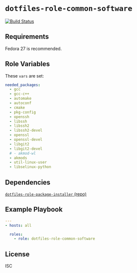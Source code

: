 # `dotfiles-role-common-software`

[![Build Status](https://travis-ci.org/thecjharries/dotfiles-role-common-software.svg?branch=master)](https://travis-ci.org/thecjharries/dotfiles-role-common-software)

## Requirements

Fedora 27 is recommended.

## Role Variables

These `vars` are set:

```yml
needed_packages:
  - gcc
  - gcc-c++
  - automake
  - autoconf
  - cmake
  - pkg-config
  - openssh
  - libssh
  - libssh2
  - libssh2-devel
  - openssl
  - openssl-devel
  - libgit2
  - libgit2-devel
  # - akmod-wl
  - akmods
  - util-linux-user
  - libselinux-python
```

## Dependencies

[`dotfiles-role-package-installer` (repo)](https://github.com/thecjharries/dotfiles-role-package-installer)

## Example Playbook

```yml
---
- hosts: all

  roles:
    - role: dotfiles-role-common-software
```

## License

ISC
